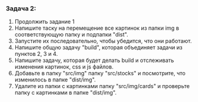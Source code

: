 ### Задача 2: 

1. Продолжить задание 1
2. Напишите таску на перемещение все картинок из папки img в соответствующую папку и подпапки "dist".
3. Запустите их последовательно, чтобы убедится, что они работают.
4. Напишите общую задачу "build", которая объединяет задачи из пунктов 2, 3 и 4.
5. Напишите задачу, которая будет делать build и отслеживать изменения картинок, css и js файлов.
6. Добавьте в папку "src/img" папку "src/stocks" и посмотрите, что изменилось в папке "dist/img".
7. Удалите из папки с картинками папку "src/img/cards" и проверьте папку с картинками в папке "dist/img".